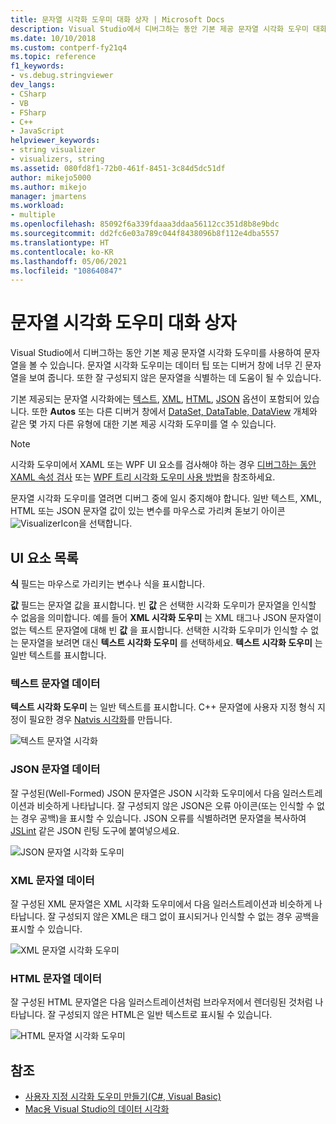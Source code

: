 ```yaml
---
title: 문자열 시각화 도우미 대화 상자 | Microsoft Docs
description: Visual Studio에서 디버그하는 동안 기본 제공 문자열 시각화 도우미 대화 상자를 사용하여 문자열을 표시합니다.
ms.date: 10/10/2018
ms.custom: contperf-fy21q4
ms.topic: reference
f1_keywords:
- vs.debug.stringviewer
dev_langs:
- CSharp
- VB
- FSharp
- C++
- JavaScript
helpviewer_keywords:
- string visualizer
- visualizers, string
ms.assetid: 080fd8f1-72b0-461f-8451-3c84d5dc51df
author: mikejo5000
ms.author: mikejo
manager: jmartens
ms.workload:
- multiple
ms.openlocfilehash: 85092f6a339fdaaa3ddaa56112cc351d8b8e9bdc
ms.sourcegitcommit: dd2fc6e03a789c044f8438096b8f112e4dba5557
ms.translationtype: HT
ms.contentlocale: ko-KR
ms.lasthandoff: 05/06/2021
ms.locfileid: "108640847"
---
```

# <a name="string-visualizer-dialog-box"></a>문자열 시각화 도우미 대화 상자

Visual Studio에서 디버그하는 동안 기본 제공 문자열 시각화 도우미를 사용하여 문자열을 볼 수 있습니다. 문자열 시각화 도우미는 데이터 팁 또는 디버거 창에 너무 긴 문자열을 보여 줍니다. 또한 잘 구성되지 않은 문자열을 식별하는 데 도움이 될 수 있습니다.

기본 제공되는 문자열 시각화에는 [텍스트](#text-string-data), [XML](#xml-string-data), [HTML](#html-string-data), [JSON](#json-string-data) 옵션이 포함되어 있습니다. 또한 **Autos** 또는 다른 디버거 창에서 [DataSet, DataTable, DataView](../debugger/dataset-visualizer-dialog-box.md) 개체와 같은 몇 가지 다른 유형에 대한 기본 제공 시각화 도우미를 열 수 있습니다.

> [!NOTE]
> 시각화 도우미에서 XAML 또는 WPF UI 요소를 검사해야 하는 경우 [디버그하는 동안 XAML 속성 검사](../xaml-tools/inspect-xaml-properties-while-debugging.md) 또는 [WPF 트리 시각화 도우미 사용 방법](../debugger/how-to-use-the-wpf-tree-visualizer.md)을 참조하세요.

문자열 시각화 도우미를 열려면 디버그 중에 일시 중지해야 합니다. 일반 텍스트, XML, HTML 또는 JSON 문자열 값이 있는 변수를 마우스로 가리켜 돋보기 아이콘 ![VisualizerIcon](../debugger/media/dbg-tips-visualizer-icon.png "시각화 도우미 아이콘")을 선택합니다.

## <a name="uielement-list"></a>UI 요소 목록

**식** 필드는 마우스로 가리키는 변수나 식을 표시합니다.

**값** 필드는 문자열 값을 표시합니다. 빈 **값** 은 선택한 시각화 도우미가 문자열을 인식할 수 없음을 의미합니다. 예를 들어 **XML 시각화 도우미** 는 XML 태그나 JSON 문자열이 없는 텍스트 문자열에 대해 빈 **값** 을 표시합니다. 선택한 시각화 도우미가 인식할 수 없는 문자열을 보려면 대신 **텍스트 시각화 도우미** 를 선택하세요. **텍스트 시각화 도우미** 는 일반 텍스트를 표시합니다.

### <a name="text-string-data"></a>텍스트 문자열 데이터

**텍스트 시각화 도우미** 는 일반 텍스트를 표시합니다. C++ 문자열에 사용자 지정 형식 지정이 필요한 경우 [Natvis 시각화](../debugger/create-custom-views-of-native-objects.md)를 만듭니다.

![텍스트 문자열 시각화](../debugger/media/dbg-string-visualizer-text.png "텍스트 문자열 시각화")

### <a name="json-string-data"></a>JSON 문자열 데이터

잘 구성된(Well-Formed) JSON 문자열은 JSON 시각화 도우미에서 다음 일러스트레이션과 비슷하게 나타납니다. 잘 구성되지 않은 JSON은 오류 아이콘(또는 인식할 수 없는 경우 공백)을 표시할 수 있습니다. JSON 오류를 식별하려면 문자열을 복사하여 [JSLint](https://www.jslint.com/) 같은 JSON 린팅 도구에 붙여넣으세요.

![JSON 문자열 시각화 도우미](../debugger/media/dbg-tips-string-visualizer-json.png "JSON 문자열 시각화 도우미")

### <a name="xml-string-data"></a>XML 문자열 데이터

잘 구성된 XML 문자열은 XML 시각화 도우미에서 다음 일러스트레이션과 비슷하게 나타납니다. 잘 구성되지 않은 XML은 태그 없이 표시되거나 인식할 수 없는 경우 공백을 표시할 수 있습니다.

![XML 문자열 시각화 도우미](../debugger/media/dbg-string-visualizers-xml.png "XML 문자열 시각화 도우미")

### <a name="html-string-data"></a>HTML 문자열 데이터

잘 구성된 HTML 문자열은 다음 일러스트레이션처럼 브라우저에서 렌더링된 것처럼 나타납니다. 잘 구성되지 않은 HTML은 일반 텍스트로 표시될 수 있습니다.

![HTML 문자열 시각화 도우미](../debugger/media/dbg-string-visualizers-html.png "HTML 문자열 시각화 도우미")

## <a name="see-also"></a>참조

- [사용자 지정 시각화 도우미 만들기(C#, Visual Basic)](../debugger/create-custom-visualizers-of-data.md)
- [Mac용 Visual Studio의 데이터 시각화](/visualstudio/mac/data-visualizations)